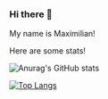 ### Hi there 👋

My name is Maximilian!

Here are some stats!
<!--
**Maxwell929/maxwell929** is a ✨ _special_ ✨ repository because its `README.md` (this file) appears on your GitHub profile.

Here are some ideas to get you started:

- 🔭 I’m currently working on ...
- 🌱 I’m currently learning 
- 👯 I’m looking to collaborate on ...
- 🤔 I’m looking for help with ...
- 💬 Ask me about ...
- 📫 How to reach me: ...
- 😄 Pronouns: ...
- ⚡ Fun fact: ...
-->







![Anurag's GitHub stats](https://maxwell929-stats-maxwell929.vercel.app/api?username=maxwell929&show_icons=true&theme=aura&include_all_commits=true&count_private=true)

[![Top Langs](https://maxwell929-stats-maxwell929.vercel.app/api/top-langs/?username=maxwell929&theme=aura&langs_count=8&layout=compact&card_width=800?exclude_repo=Bauteam)](https://github.com/anuraghazra/github-readme-stats)


